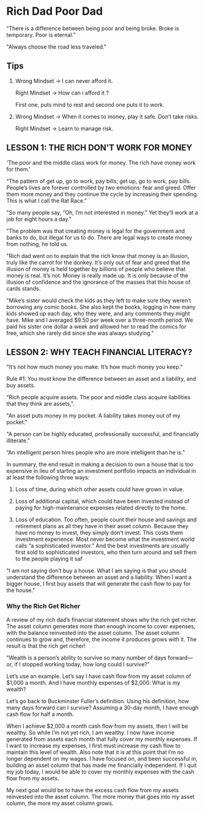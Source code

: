 # Rich Dad Poor Dad

“There is a difference between being poor and being broke. Broke is temporary. Poor is eternal.”

"Always choose the road less traveled."

## Tips

1. Wrong Mindset -> I can never afford it.

   Right Mindset -> How can i afford it ?
   
   First one, puts mind to rest and second one puts it to work.
   
2. Wrong Mindset -> When it comes to money, play it safe. Don’t take risks.

   Right Mindset -> Learn to manage risk.
   


## LESSON 1: THE RICH DON'T WORK FOR MONEY

   'The poor and the middle class work for money. The rich have money work for them.'
   
   “The pattern of get up, go to work, pay bills; get up, go to work, pay bills. People’s lives are forever controlled by two emotions: fear and greed.         Offer them more money and they continue the cycle by increasing their spending. This is what I call the Rat Race.”
   
   "So many people say, “Oh, I’m not interested in money.” Yet they’ll work at a job for eight hours a day."
   
   "The problem was that creating money is legal for the government and banks to do, but illegal for us to do. There are legal ways to create money from    nothing, he told us.
   
   "Rich dad went on to explain that the rich know that money is an illusion, truly like the carrot for the donkey. It’s only out of fear and greed that    the illusion of money is held together by billions of people who believe that money is real. It’s not. Money is really made up. It is only because of    the illusion of confidence and the ignorance of the masses that this house of cards stands.
   
   "Mike’s sister would check the kids as they left to make sure they weren’t borrowing any comic books. She also kept the books, logging in how many kids showed up each day, who they were, and any comments they might have. Mike and I averaged $9.50 per week over a three-month period. We paid his sister one dollar a week and allowed her to read the comics for free, which she rarely did since she was always studying."
   
   
## LESSON 2: WHY TEACH FINANCIAL LITERACY?

"It’s not how much money you make. It’s how much money you keep."

Rule #1: You must know the difference between an asset and a liability, and buy assets.

“Rich people acquire assets. The poor and middle class acquire liabilities that they think are assets,”.

"An asset puts money in my pocket. A liability takes money out of my pocket."

"A person can be highly educated, professionally successful, and financially illiterate."

“An intelligent person hires people who are more intelligent than he is.”

In summary, the end result in making a decision to own a house that is too expensive in lieu of starting an investment portfolio impacts an individual in at least the following three ways:

1. Loss of time, during which other assets could have grown in value.

2. Loss of additional capital, which could have been invested instead of paying for high-maintenance expenses related directly to the home.

3. Loss of education. Too often, people count their house
and savings and retirement plans as all they have in their asset column. Because they have no money to invest, they simply don’t invest. This costs them investment experience. Most never become what the investment world calls “a sophisticated investor.” And the best investments are usually first sold to sophisticated investors, who then turn around and sell them to the people playing it saf

"I am not saying don’t buy a house. What I am saying is that you should understand the difference between an asset and a liability. When I want a bigger house, I first buy assets that will generate the cash flow to pay for the house."

### Why the Rich Get Richer
A review of my rich dad’s financial statement shows why the rich get richer. The asset column generates more than enough income to cover expenses, with the balance reinvested into the asset column. The asset column continues to grow and, therefore, the income it produces grows with it. The result is that the rich get richer!

"Wealth is a person’s ability to survive so many number of days forward—or, if I stopped working today, how long could I survive?"


Let’s use an example. Let’s say I have cash flow from my asset column of $1,000 a month. And I have monthly expenses of $2,000. What is my wealth?

Let’s go back to Buckminster Fuller’s definition. Using his definition, how many days forward can I survive? Assuming a 30-day month, I have enough cash flow for half a month.

When I achieve $2,000 a month cash flow from my assets, then I will be wealthy.
So while I’m not yet rich, I am wealthy. I now have income generated from assets each month that fully cover my monthly expenses. If I want to increase my expenses, I first must increase my cash flow to maintain this level of wealth. Also note that it is at this point that I’m no longer dependent on my wages. I have focused on, and been successful in, building an asset column that has made me financially independent. If I quit my job today, I would be able to cover my monthly expenses with the cash flow from my assets.

My next goal would be to have the excess cash flow from my assets reinvested into the asset column. The more money that goes into my asset column, the more my asset column grows.

   

   


